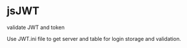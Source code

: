 # jsJWT
validate JWT and token

Use JWT.ini file to get server and table for login storage and validation.
